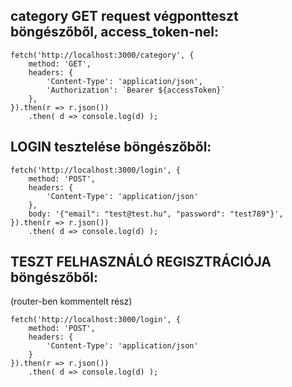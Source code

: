 ## category GET request végpontteszt böngészőből, access_token-nel:

```
fetch('http://localhost:3000/category', {
    method: 'GET',
    headers: {
        'Content-Type': 'application/json',
        'Authorization': `Bearer ${accessToken}`
    },
}).then(r => r.json())
    .then( d => console.log(d) );
```

## LOGIN tesztelése böngészőből:

```
fetch('http://localhost:3000/login', {
    method: 'POST',
    headers: {
        'Content-Type': 'application/json'
    },
    body: '{"email": "test@test.hu", "password": "test789"}',
}).then(r => r.json())
    .then( d => console.log(d) );
```

## TESZT FELHASZNÁLÓ REGISZTRÁCIÓJA böngészőből:
(router-ben kommentelt rész)

```
fetch('http://localhost:3000/login', {
    method: 'POST',
    headers: {
        'Content-Type': 'application/json'
    }
}).then(r => r.json())
    .then( d => console.log(d) );
```
